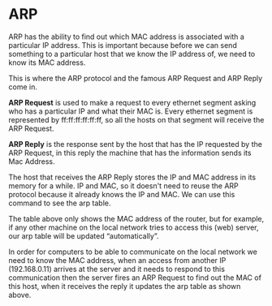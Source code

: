 # ARP

ARP has the ability to find out which MAC address is associated with a particular IP address. This is important because before we can send something to a particular host that we know the IP address of, we need to know its MAC address.

This is where the ARP protocol and the famous ARP Request and ARP Reply come in.

**ARP Request** is used to make a request to every ethernet segment asking who has a particular IP and what their MAC is. Every ethernet segment is represented by ff:ff:ff:ff:ff:ff, so all the hosts on that segment will receive the ARP Request.

**ARP Reply** is the response sent by the host that has the IP requested by the ARP
Request, in this reply the machine that has the information sends its Mac Address.

The host that receives the ARP Reply stores the IP and MAC address in its memory for a while. IP and MAC, so it doesn't need to reuse the ARP protocol because it already knows the IP and MAC. We can use this command to see the arp table.

The table above only shows the MAC address of the router, but for example, if any other machine on the local network tries to access this (web) server, our arp table will be updated “automatically”.

In order for computers to be able to communicate on the local network we need to know the MAC address, when an access from another IP (192.168.0.11) arrives at the server and it needs to respond to this communication then the server fires an ARP Request to find out the MAC of this host, when it receives the reply it updates the arp table as shown above.
